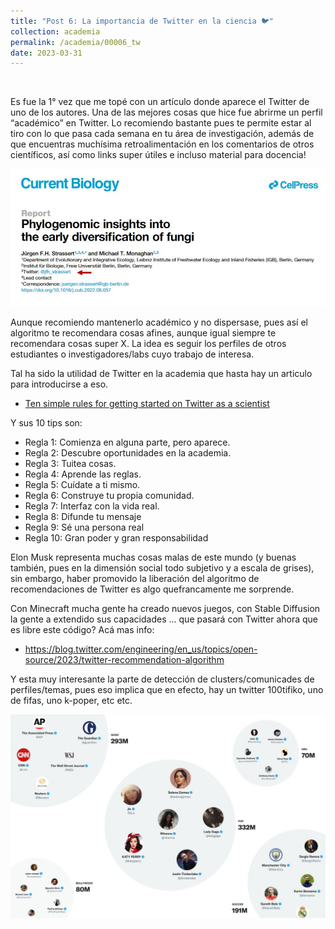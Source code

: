 ```yaml
---
title: "Post 6: La importancia de Twitter en la ciencia 🐦"
collection: academia
permalink: /academia/00006_tw
date: 2023-03-31
---
```


&nbsp;

Es fue la 1° vez que me topé con un artículo donde aparece el Twitter de uno de los autores. Una de las mejores cosas que hice fue abrirme un perfil “académico” en Twitter. Lo recomiendo bastante pues te permite estar al tiro con lo que pasa cada semana en tu área de investigación, además de que encuentras muchísima retroalimentación en los comentarios de otros científicos, así como links super útiles e incluso material para docencia!

![img](/images/academia/00001_2.jpg)

Aunque recomiendo mantenerlo académico y no dispersase, pues así el algoritmo te recomendara cosas afines, aunque igual siempre te recomendara cosas super X.  La idea es seguir los perfiles de otros estudiantes o investigadores/labs cuyo trabajo de interesa.

Tal ha sido la utilidad de Twitter en la academia que hasta hay un articulo para introducirse a eso. 
* [Ten simple rules for getting started on Twitter as a scientist](https://journals.plos.org/ploscompbiol/article?id=10.1371/journal.pcbi.1007513)

Y sus 10 tips son:

* Regla 1: Comienza en alguna parte, pero aparece.
* Regla 2: Descubre oportunidades en la academia.
* Regla 3: Tuitea cosas.
* Regla 4: Aprende las reglas.
* Regla 5: Cuídate a ti mismo.
* Regla 6: Construye tu propia comunidad.
* Regla 7: Interfaz con la vida real.
* Regla 8: Difunde tu mensaje
* Regla 9: Sé una persona real
* Regla 10: Gran poder y gran responsabilidad


Elon Musk representa muchas cosas malas de este mundo (y buenas también, pues en la dimensión social todo subjetivo y a escala de grises), sin embargo, haber promovido la liberación del algoritmo de recomendaciones de Twitter es algo quefrancamente me sorprende. 

Con Minecraft mucha gente ha creado nuevos juegos, con Stable Diffusion la gente a extendido sus capacidades ... que pasará con Twitter ahora que es libre este código? 
Acá mas info:
* <https://blog.twitter.com/engineering/en_us/topics/open-source/2023/twitter-recommendation-algorithm>

Y esta muy interesante la parte de detección de clusters/comunicades de perfiles/temas, pues eso implica que en efecto, hay un twitter 100tifiko, uno de fifas, uno k-poper, etc etc.

![img](/images/academia/00001_1.jpg)
